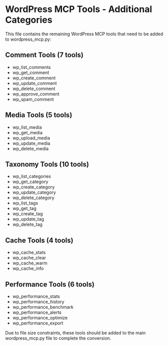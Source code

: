 # WordPress MCP Tools - Additional Categories

This file contains the remaining WordPress MCP tools that need to be added to wordpress_mcp.py:

## Comment Tools (7 tools)

- wp_list_comments
- wp_get_comment
- wp_create_comment
- wp_update_comment
- wp_delete_comment
- wp_approve_comment
- wp_spam_comment

## Media Tools (5 tools)

- wp_list_media
- wp_get_media
- wp_upload_media
- wp_update_media
- wp_delete_media

## Taxonomy Tools (10 tools)

- wp_list_categories
- wp_get_category
- wp_create_category
- wp_update_category
- wp_delete_category
- wp_list_tags
- wp_get_tag
- wp_create_tag
- wp_update_tag
- wp_delete_tag

## Cache Tools (4 tools)

- wp_cache_stats
- wp_cache_clear
- wp_cache_warm
- wp_cache_info

## Performance Tools (6 tools)

- wp_performance_stats
- wp_performance_history
- wp_performance_benchmark
- wp_performance_alerts
- wp_performance_optimize
- wp_performance_export

Due to file size constraints, these tools should be added to the main wordpress_mcp.py file to complete the conversion.
